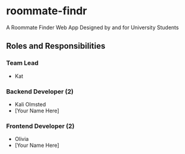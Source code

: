 # roommate-findr
A Roommate Finder Web App Designed by and for University Students 

## Roles and Responsibilities

### Team Lead 
- Kat

### Backend Developer (2) 
- Kali Olmsted
- [Your Name Here] 

### Frontend Developer (2)
- Olivia 
- [Your Name Here] 


